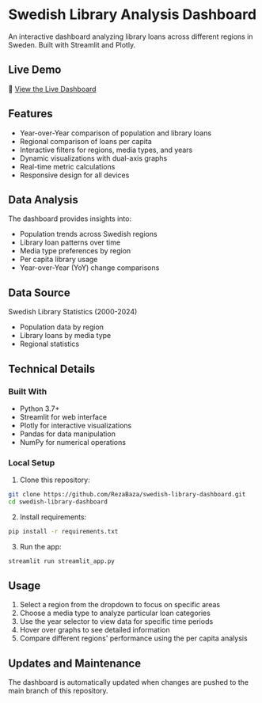# Swedish Library Analysis Dashboard

An interactive dashboard analyzing library loans across different regions in Sweden. Built with Streamlit and Plotly.

## Live Demo
🔗 [View the Live Dashboard](https://swedish-library-dashboard-rezabaza.streamlit.app/)

## Features
- Year-over-Year comparison of population and library loans
- Regional comparison of loans per capita
- Interactive filters for regions, media types, and years
- Dynamic visualizations with dual-axis graphs
- Real-time metric calculations
- Responsive design for all devices

## Data Analysis
The dashboard provides insights into:
- Population trends across Swedish regions
- Library loan patterns over time
- Media type preferences by region
- Per capita library usage
- Year-over-Year (YoY) change comparisons

## Data Source
Swedish Library Statistics (2000-2024)
- Population data by region
- Library loans by media type
- Regional statistics

## Technical Details
### Built With
- Python 3.7+
- Streamlit for web interface
- Plotly for interactive visualizations
- Pandas for data manipulation
- NumPy for numerical operations

### Local Setup
1. Clone this repository:
```bash
git clone https://github.com/RezaBaza/swedish-library-dashboard.git
cd swedish-library-dashboard
```

2. Install requirements:
```bash
pip install -r requirements.txt
```

3. Run the app:
```bash
streamlit run streamlit_app.py
```

## Usage
1. Select a region from the dropdown to focus on specific areas
2. Choose a media type to analyze particular loan categories
3. Use the year selector to view data for specific time periods
4. Hover over graphs to see detailed information
5. Compare different regions' performance using the per capita analysis

## Updates and Maintenance
The dashboard is automatically updated when changes are pushed to the main branch of this repository.

